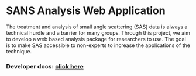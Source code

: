 # SANS Analysis Web Application
The treatment and analysis of small angle scattering (SAS) data is always a technical hurdle and a barrier for many groups. Through this project, we aim to develop a web based analysis package for researchers to use. The goal is to make SAS accessible to non-experts to increase the applications of the technique.

### Developer docs: [click here](https://sans.gh.bornais.ca)